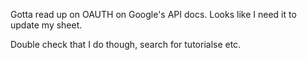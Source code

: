 Gotta read up on OAUTH on Google's API docs. Looks like I need it to update my sheet.

Double check that I do though, search for tutorialse etc.